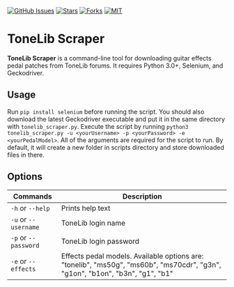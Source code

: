 [![GitHub Issues](https://img.shields.io/github/issues/Ozencb/tonelib-scraper)](https://github.com/Ozencb/tonelib-scraper/issues)
[![Stars](https://img.shields.io/github/stars/Ozencb/tonelib-scraper)](https://github.com/Ozencb/tonelib-scraper)
[![Forks](https://img.shields.io/github/forks/Ozencb/tonelib-scraper)](https://github.com/Ozencb/tonelib-scraper)
[![MIT](https://img.shields.io/github/license/Ozencb/tonelib-scraper)](../master/LICENSE)

# ToneLib Scraper

**ToneLib Scraper** is a command-line tool for downloading guitar effects pedal patches from ToneLib forums.
It requires Python 3.0+, Selenium, and Geckodriver.

## Usage

Run `pip install selenium` before running the script.
You should also download the latest Geckodriver executable and put it in the same directory with `tonelib_scraper.py`.
Execute the script by running `python3 tonelib_scraper.py -u <yourUsername> -p <yourPassword> -e <yourPedalModel>`.
All of the arguments are required for the script to run.
By default, it will create a new folder in scripts directory and store downloaded files in there.

## Options

| Commands                          | Description                                                                                                                 |
|-----------------------------------|-----------------------------------------------------------------------------------------------------------------------------|
|```-h``` or ```--help```           |Prints help text                                                                                                             |
|```-u``` or ```--username```       |ToneLib login name                                                                                                           |
|```-p``` or ```--password```       |ToneLib login password                                                                                                       |
|```-e``` or ```--effects```        |Effects pedal models. Available options are: "tonelib", "ms50g", "ms60b", "ms70cdr", "g3n", "g1on", "b1on", "b3n", "g1", "b1"|
